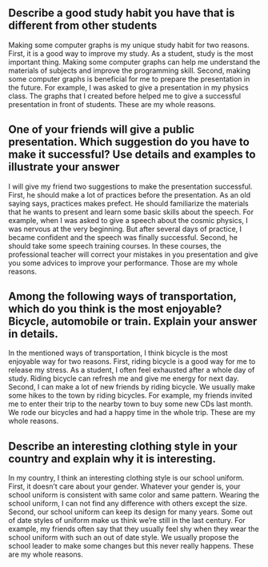 ## Describe a good study habit you have that is different from other students

Making some computer graphs is my unique study habit for two reasons. First, it is a good way to improve my study. As a student, study is the most important thing. Making some computer graphs can help me understand the materials of subjects and improve the programming skill. Second, making some computer graphs is beneficial for me to prepare the presentation in the future. For example, I was asked to give a presentation in my physics class. The graphs that I created before helped me to give a successful presentation in front of students. These are my whole reasons.

## One of your friends will give a public presentation. Which suggestion do you have to make it successful? Use details and examples to illustrate your answer

I will give my friend two suggestions to make the presentation successful. First, he should make a lot of practices before the presentation. As an old saying says, practices makes prefect. He should familiarize the materials that he wants to present and learn some basic skills about the speech. For example, when I was asked to give a speech about the cosmic physics, I was nervous at the very beginning. But after several days of practice, I became confident and the speech was finally successful. Second, he should take some speech training courses. In these courses, the professional teacher will correct your mistakes in you presentation and give you some advices to improve your performance. Those are my whole reasons.

## Among the following ways of transportation, which do you think is the most enjoyable? Bicycle, automobile or train. Explain your answer in details.

In the mentioned ways of transportation, I think bicycle is the most enjoyable way for two reasons. First, riding bicycle is a good way for me to release my stress. As a student, I often feel exhausted after a whole day of study. Riding bicycle can refresh me and give me energy for next day. Second, I can make a lot of new friends by riding bicycle. We usually make some hikes to the town by riding bicycles. For example, my friends invited me to enter their trip to the nearby town to buy some new CDs last month. We rode our bicycles and had a happy time in the whole trip. These are my whole reasons.

## Describe an interesting clothing style in your country and explain why it is interesting.

In my country, I think an interesting clothing style is our school uniform. First, it doesn’t care about your gender. Whatever your gender is, your school uniform is consistent with same color and same pattern. Wearing the school uniform, I can not find any difference with others except the size. Second, our school uniform can keep its design for many years. Some out of date styles of uniform make us think we’re still in the last century. For example, my friends often say that they usually feel shy when they wear the school uniform with such an out of date style. We usually propose the school leader to make some changes but this never really happens. These are my whole reasons.